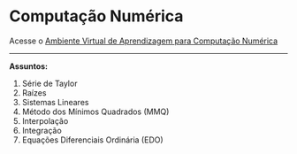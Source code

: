# Computação Numérica

Acesse o [Ambiente Virtual de Aprendizagem para Computação Numérica](https://cn.ect.ufrn.br/)

---

**Assuntos:**

1. Série de Taylor
2. Raízes
3. Sistemas Lineares
4. Método dos Mínimos Quadrados (MMQ)
5. Interpolação
6. Integração
7. Equações Diferenciais Ordinária (EDO)
